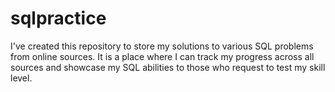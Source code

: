 # sqlpractice
I've created this repository to store my solutions to various SQL problems from online sources. It is a place where I can track my progress across all sources and showcase my SQL abilities to those who request to test my skill level.
